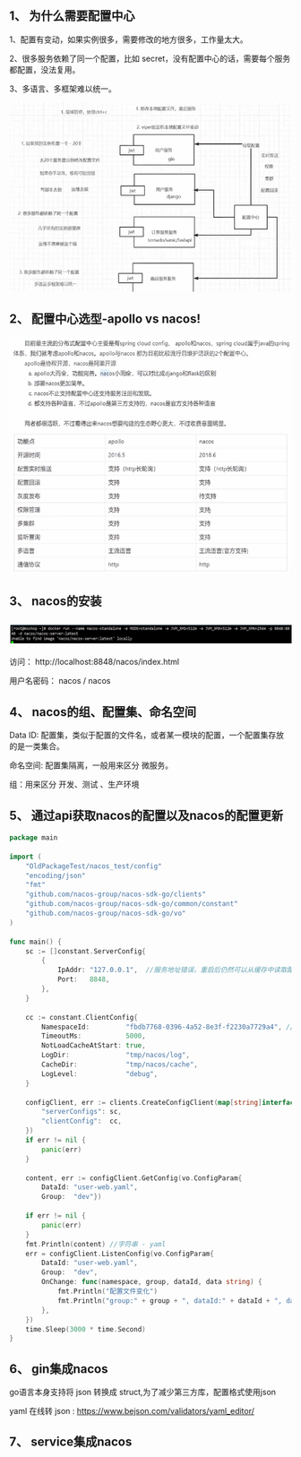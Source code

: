 ## 1、 为什么需要配置中心

1、配置有变动，如果实例很多，需要修改的地方很多，工作量太大。

2、很多服务依赖了同一个配置，比如 secret，没有配置中心的话，需要每个服务都配置，没法复用。

3、多语言、多框架难以统一。

![1](img/1.PNG)



## 2、 配置中心选型-apollo vs nacos!

![2](img/2.PNG)![3](img/3.PNG)

## 3、 nacos的安装

## ![4](img/4.PNG)

访问： http://localhost:8848/nacos/index.html

用户名密码： nacos  / nacos



## 4、 nacos的组、配置集、命名空间

Data ID: 配置集，类似于配置的文件名，或者某一模块的配置，一个配置集存放的是一类集合。

命名空间: 配置集隔离，一般用来区分 微服务。

组：用来区分 开发、测试 、生产环境



## 5、 通过api获取nacos的配置以及nacos的配置更新

```go
package main

import (
	"OldPackageTest/nacos_test/config"
	"encoding/json"
	"fmt"
	"github.com/nacos-group/nacos-sdk-go/clients"
	"github.com/nacos-group/nacos-sdk-go/common/constant"
	"github.com/nacos-group/nacos-sdk-go/vo"
)

func main() {
	sc := []constant.ServerConfig{
		{
			IpAddr: "127.0.0.1",  //服务地址错误，重启后仍然可以从缓存中读取配置
			Port:   8848,
		},
	}

	cc := constant.ClientConfig{
		NamespaceId:         "fbdb7768-0396-4a52-8e3f-f2230a7729a4", // 如果需要支持多namespace，我们可以场景多个client,它们有不同的NamespaceId
		TimeoutMs:           5000,
		NotLoadCacheAtStart: true,
		LogDir:              "tmp/nacos/log",
		CacheDir:            "tmp/nacos/cache",
		LogLevel:            "debug",
	}

	configClient, err := clients.CreateConfigClient(map[string]interface{}{
		"serverConfigs": sc,
		"clientConfig":  cc,
	})
	if err != nil {
		panic(err)
	}

	content, err := configClient.GetConfig(vo.ConfigParam{
		DataId: "user-web.yaml",
		Group:  "dev"})

	if err != nil {
		panic(err)
	}
	fmt.Println(content) //字符串 - yaml
	err = configClient.ListenConfig(vo.ConfigParam{
		DataId: "user-web.yaml",
		Group:  "dev",
		OnChange: func(namespace, group, dataId, data string) {
			fmt.Println("配置文件变化")
			fmt.Println("group:" + group + ", dataId:" + dataId + ", data:" + data)
		},
	})
	time.Sleep(3000 * time.Second)
}
```

## 6、 gin集成nacos

go语言本身支持将 json 转换成 struct,为了减少第三方库，配置格式使用json

yaml 在线转 json : https://www.bejson.com/validators/yaml_editor/



## 7、  service集成nacos